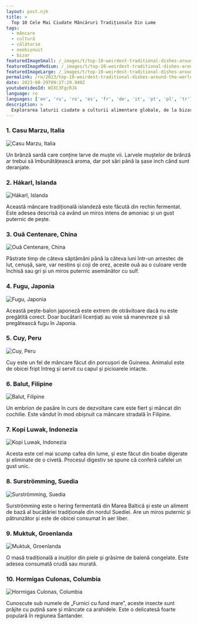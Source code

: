 ```yaml
---
layout: post.njk
title: >
  Top 10 Cele Mai Ciudate Mâncăruri Tradiționale Din Lume
tags:
  - mâncare
  - cultură
  - călătorie
  - neobișnuit
  - bizar
featuredImageSmall: /_images/t/top-10-weirdest-traditional-dishes-around-the-world-cover-ro-small.webp
featuredImageMedium: /_images/t/top-10-weirdest-traditional-dishes-around-the-world-cover-ro-medium.webp
featuredImageLarge: /_images/t/top-10-weirdest-traditional-dishes-around-the-world-cover-ro-large.webp
permalink: /ro/2023/top-10-weirdest-traditional-dishes-around-the-world.html
date: 2023-08-29T09:27:29.940Z
youtubeVideoId: WIXC3FgcRJk
language: ro
languages: ['en', 'ru', 'ro', 'es', 'fr', 'de', 'it', 'pt', 'pl', 'tr']
description: >
  Explorarea laturii ciudate a culturii alimentare globale, de la bizar la dezgustător. Iată cele mai ciudate 10 mâncăruri tradiționale din întreaga lume.
---
```


### 1. Casu Marzu, Italia

![Casu Marzu, Italia](/_images/4/4dee9d4b0182b11221abd2eec0149bc7-medium.webp)

Un brânză sardă care conține larve de muște vii. Larvele muștelor de brânză ar trebui să îmbunătățească aroma, dar pot sări până la șase inch când sunt deranjate.

### 2. Hákarl, Islanda

![Hákarl, Islanda](/_images/c/c38566dd115ecc48e653b26eb0ca598a-medium.webp)

Această mâncare tradițională islandeză este făcută din rechin fermentat. Este adesea descrisă ca având un miros intens de amoniac și un gust puternic de pește.

### 3. Ouă Centenare, China

![Ouă Centenare, China](/_images/f/f19303073804f4ca636a63993b5e7fde-medium.webp)

Păstrate timp de câteva săptămâni până la câteva luni într-un amestec de lut, cenușă, sare, var nestins și coji de orez, aceste ouă au o culoare verde închisă sau gri și un miros puternic asemănător cu sulf.

### 4. Fugu, Japonia

![Fugu, Japonia](/_images/9/96c633ca5ebc8e8a6a56ebe1e37111f4-medium.webp)

Această pește-balon japoneză este extrem de otrăvitoare dacă nu este pregătită corect. Doar bucătarii licențiați au voie să manevreze și să pregătească fugu în Japonia.

### 5. Cuy, Peru

![Cuy, Peru](/_images/2/24254ef8b75f42197455d7def04fdcb7-medium.webp)

Cuy este un fel de mâncare făcut din porcușori de Guineea. Animalul este de obicei fript întreg și servit cu capul și picioarele intacte.

### 6. Balut, Filipine

![Balut, Filipine](/_images/c/c49e528206f3e78687231a839981fd64-medium.webp)

Un embrion de pasăre în curs de dezvoltare care este fiert și mâncat din cochilie. Este vândut în mod obișnuit ca mâncare stradală în Filipine.

### 7. Kopi Luwak, Indonezia

![Kopi Luwak, Indonezia](/_images/3/3bff09c13c08b6f4633c76cb597f3734-medium.webp)

Acesta este cel mai scump cafea din lume, și este făcut din boabe digerate și eliminate de o civetă. Procesul digestiv se spune că conferă cafelei un gust unic.

### 8. Surströmming, Suedia

![Surströmming, Suedia](/_images/d/da7ebc6307cc9d1765a1667a6baad30b-medium.webp)

Surströmming este o hering fermentată din Marea Baltică și este un aliment de bază al bucătăriei tradiționale din nordul Suediei. Are un miros puternic și pătrunzător și este de obicei consumat în aer liber.

### 9. Muktuk, Groenlanda

![Muktuk, Groenlanda](/_images/7/7ed1b345a2cf6ff6f2e6f5bfbd100d0e-medium.webp)

O masă tradițională a inuiților din piele și grăsime de balenă congelate. Este adesea consumată crudă sau murată.

### 10. Hormigas Culonas, Columbia

![Hormigas Culonas, Columbia](/_images/a/a7b7a82be6b57735a454aec6e1ea949c-medium.webp)

Cunoscute sub numele de „Furnici cu fund mare”, aceste insecte sunt prăjite cu puțină sare și mâncate ca arahidele. Este o delicatesă foarte populară în regiunea Santander.


